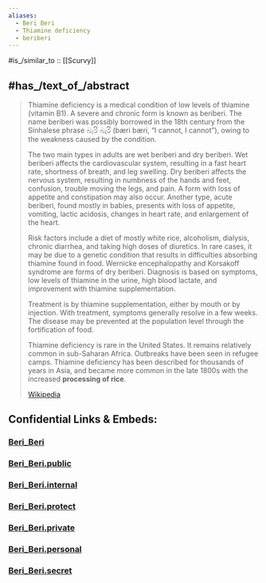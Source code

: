 ```yaml
---
aliases:
  - Beri Beri
  - Thiamine deficiency
  - beriberi
---
```


#is_/similar_to :: [[Scurvy]] 

## #has_/text_of_/abstract 

> Thiamine deficiency is a medical condition of low levels of thiamine (vitamin B1). 
> A severe and chronic form is known as beriberi. 
> The name beriberi was possibly borrowed in the 18th century from the Sinhalese phrase බැරි බැරි 
> (bæri bæri, “I cannot, I cannot”), owing to the weakness caused by the condition. 
> 
> The two main types in adults are wet beriberi and dry beriberi. 
> Wet beriberi affects the cardiovascular system, resulting in a fast heart rate, shortness of breath, 
> and leg swelling. 
> Dry beriberi affects the nervous system, resulting in numbness of the hands and feet, 
> confusion, trouble moving the legs, and pain. 
> A form with loss of appetite and constipation may also occur. 
> Another type, acute beriberi, found mostly in babies, presents with loss of appetite, 
> vomiting, lactic acidosis, changes in heart rate, and enlargement of the heart.
>
> Risk factors include a diet of mostly white rice, alcoholism, dialysis, chronic diarrhea, 
> and taking high doses of diuretics. 
> In rare cases, it may be due to a genetic condition 
> that results in difficulties absorbing thiamine found in food. 
> Wernicke encephalopathy and Korsakoff syndrome are forms of dry beriberi. 
> Diagnosis is based on symptoms, low levels of thiamine in the urine, high blood lactate, 
> and improvement with thiamine supplementation.
>
> Treatment is by thiamine supplementation, either by mouth or by injection. 
> With treatment, symptoms generally resolve in a few weeks. 
> The disease may be prevented at the population level through the fortification of food.
>
> Thiamine deficiency is rare in the United States. It remains relatively common in sub-Saharan Africa. 
> Outbreaks have been seen in refugee camps. 
> Thiamine deficiency has been described for thousands of years in Asia, 
> and became more common in the late 1800s with the increased __processing of rice__.
>
> [Wikipedia](https://en.wikipedia.org/wiki/Thiamine%20deficiency) 






## Confidential Links & Embeds: 

### [Beri_Beri](/_Standards/bio/Metabolism/Nutrition/Vitamin/Beri_Beri.md) 

### [Beri_Beri.public](/_public/bio/Metabolism/Nutrition/Vitamin/Beri_Beri.public.md) 

### [Beri_Beri.internal](/_internal/bio/Metabolism/Nutrition/Vitamin/Beri_Beri.internal.md) 

### [Beri_Beri.protect](/_protect/bio/Metabolism/Nutrition/Vitamin/Beri_Beri.protect.md) 

### [Beri_Beri.private](/_private/bio/Metabolism/Nutrition/Vitamin/Beri_Beri.private.md) 

### [Beri_Beri.personal](/_personal/bio/Metabolism/Nutrition/Vitamin/Beri_Beri.personal.md) 

### [Beri_Beri.secret](/_secret/bio/Metabolism/Nutrition/Vitamin/Beri_Beri.secret.md)


